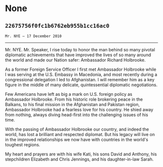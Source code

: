 # None
## `22675756f0fc1b6762eb955b1cc16ac0`
`Mr. NYE — 17 December 2010`

---


Mr. NYE. Mr. Speaker, I rise today to honor the man behind so many 
pivotal diplomatic achievements that have improved the lives of so many 
around the world and made our Nation safer: Ambassador Richard 
Holbrooke.

As a former Foreign Service Officer I first met Ambassador Holbrooke 
while I was serving at the U.S. Embassy in Macedonia, and most recently 
during a congressional delegation I led to Afghanistan. I will remember 
him as a key figure in the middle of many delicate, quintessential 
diplomatic negotiations.

Few Americans have left as big a mark on U.S. foreign policy as 
Ambassador Holbrooke. From his historic role brokering peace in the 
Balkans, to his final mission in the Afghanistan and Pakistan region, 
Ambassador Holbrooke had a fearless love for his country. He shied away 
from nothing, always diving head-first into the challenging issues of 
his time.

With the passing of Ambassador Holbrooke our country, and indeed the 
world, has lost a brilliant and respected diplomat. But his legacy will 
live on in the improved relationships we now have with countries in the 
world's toughest regions.

My heart and prayers are with his wife Kati, his sons David and 
Anthony, his stepchildren Elizabeth and Chris Jennings, and his 
daughter-in-law Sarah.